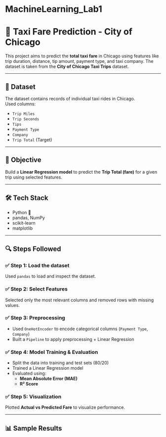 # MachineLearning_Lab1

# 🚖 Taxi Fare Prediction - City of Chicago

This project aims to predict the **total taxi fare** in Chicago using features like trip duration, distance, tip amount, payment type, and taxi company. The dataset is taken from the **City of Chicago Taxi Trips** dataset.

---

## 📂 Dataset

The dataset contains records of individual taxi rides in Chicago.  
Used columns:
- `Trip Miles`
- `Trip Seconds`
- `Tips`
- `Payment Type`
- `Company`
- `Trip Total` (Target)

---

## 🧠 Objective

Build a **Linear Regression model** to predict the **Trip Total (fare)** for a given trip using selected features.

---

## 🛠 Tech Stack

- Python 🐍
- pandas, NumPy
- scikit-learn
- matplotlib

---

## 🔍 Steps Followed

### ✅ Step 1: Load the dataset
Used `pandas` to load and inspect the dataset.

### ✅ Step 2: Select Features
Selected only the most relevant columns and removed rows with missing values.

### ✅ Step 3: Preprocessing
- Used `OneHotEncoder` to encode categorical columns (`Payment Type`, `Company`)
- Built a `Pipeline` to apply preprocessing + Linear Regression

### ✅ Step 4: Model Training & Evaluation
- Split the data into training and test sets (80/20)
- Trained a Linear Regression model
- Evaluated using:
  - **Mean Absolute Error (MAE)**
  - **R² Score**

### ✅ Step 5: Visualization
Plotted **Actual vs Predicted Fare** to visualize performance.

---

## 📊 Sample Results

